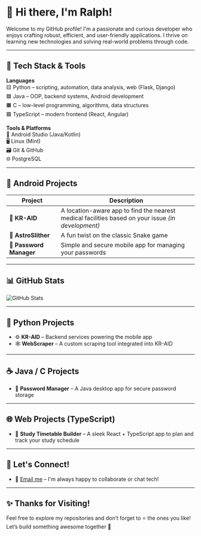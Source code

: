 # 👋 Hi there, I'm **Ralph**!

Welcome to my GitHub profile! I'm a passionate and curious developer who enjoys crafting robust, efficient, and user-friendly applications. I thrive on learning new technologies and solving real-world problems through code.

---

## 🚀 Tech Stack & Tools

**Languages**  
🟨 Python – scripting, automation, data analysis, web (Flask, Django)  
🟦 Java – OOP, backend systems, Android development  
🟧 C – low-level programming, algorithms, data structures  
🟪 TypeScript – modern frontend (React, Angular)

**Tools & Platforms**  
🧰 Android Studio (Java/Kotlin)  
🖥️ Linux (Mint)  
🗃️ Git & GitHub  
🌐 PostgreSQL

---

## 📱 Android Projects

| Project | Description |
|--------|-------------|
| 📍 **KR-AID** | A location-aware app to find the nearest medical facilities based on your issue *(in development)* |
| 🐍 **AstroSlither** | A fun twist on the classic Snake game |
| 🔐 **Password Manager** | Simple and secure mobile app for managing your passwords |

---

## 📊 GitHub Stats

![GitHub Stats](https://github-readme-stats.vercel.app/api?username=rr-ralefaso&show_icons=true&count_private=true&hide_title=true&hide=prs&theme=radical)

---

## 🐍 Python Projects

- ⚙️ **KR-AID** – Backend services powering the mobile app  
- 🕸️ **WebScraper** – A custom scraping tool integrated into KR-AID

---

## ☕ Java / C Projects

- 🔐 **Password Manager** – A Java desktop app for secure password storage

---

## 🌐 Web Projects (TypeScript)

- 📅 **Study Timetable Builder** – A sleek React + TypeScript app to plan and track your study schedule

---

## 🤝 Let's Connect!

- 📧 [Email me](mailto:ht3rawa6e@mozmail.com) – I'm always happy to collaborate or chat tech!

---

## ✨ Thanks for Visiting!

Feel free to explore my repositories and don’t forget to ⭐ the ones you like!  
Let’s build something awesome together 🚀
